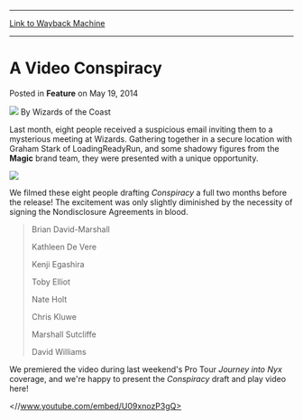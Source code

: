 
---
[Link to Wayback Machine](https://web.archive.org/web/20220121042358/https://magic.wizards.com/en/articles/archive/feature/video-conspiracy-2014-05-19)

[_metadata_:wayback_url]:- "https://magic.wizards.com/en/articles/archive/feature/video-conspiracy-2014-05-19"
[_metadata_:wayback_raw_url]:- "https://web.archive.org/web/20220121042358id_/https://magic.wizards.com/en/articles/archive/feature/video-conspiracy-2014-05-19"
[_metadata_:wayback_capture_timestamp]:- "2022-01-21 04:23:58+00:00"
[_metadata_:description]:- "Last month, eight people received a suspicious email inviting them to a mysterious meeting at Wizards. Gathering together in a secure location with Graham Stark of LoadingReadyRun, and some shadowy figures from the Magic brand team, they were presented with a unique opportunity. We filmed these eight people drafting Conspiracy a full two months before the release! The"
[_metadata_:generator]:- "Drupal 7 (http://drupal.org)"
---


A Video Conspiracy
==================



 Posted in **Feature**
 on May 19, 2014 






![](https://media.magic.wizards.com/styles/auth_small/public/images/person/wizards_author.jpg)
By Wizards of the Coast











Last month, eight people received a suspicious email inviting them to a mysterious meeting at Wizards. Gathering together in a secure location with Graham Stark of LoadingReadyRun, and some shadowy figures from the **Magic** brand team, they were presented with a unique opportunity.


![](https://media.wizards.com/images/magic/daily/features/2014/boost.png)

We filmed these eight people drafting *Conspiracy* a full two months before the release! The excitement was only slightly diminished by the necessity of signing the Nondisclosure Agreements in blood.



> Brian David-Marshall  
> 
> Kathleen De Vere  
> 
> Kenji Egashira  
> 
> Toby Elliot  
> 
> Nate Holt  
> 
> Chris Kluwe  
> 
> Marshall Sutcliffe  
> 
> David Williams


We premiered the video during last weekend's Pro Tour *Journey into Nyx* coverage, and we're happy to present the *Conspiracy* draft and play video here!


<//www.youtube.com/embed/U09xnozP3gQ>







